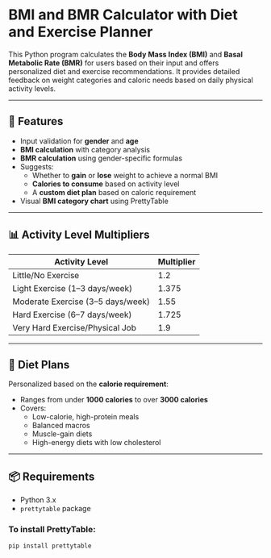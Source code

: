 # BMI and BMR Calculator with Diet and Exercise Planner

This Python program calculates the **Body Mass Index (BMI)** and **Basal Metabolic Rate (BMR)** for users based on their input and offers personalized diet and exercise recommendations. It provides detailed feedback on weight categories and caloric needs based on daily physical activity levels.

---

## 🚀 Features

- Input validation for **gender** and **age**
- **BMI calculation** with category analysis
- **BMR calculation** using gender-specific formulas
- Suggests:
  - Whether to **gain** or **lose** weight to achieve a normal BMI
  - **Calories to consume** based on activity level
  - A **custom diet plan** based on caloric requirement
- Visual **BMI category chart** using PrettyTable

---


## 📊 Activity Level Multipliers

| Activity Level                                    | Multiplier |
|--------------------------------------------------|------------|
| Little/No Exercise                               | 1.2        |
| Light Exercise (1–3 days/week)                   | 1.375      |
| Moderate Exercise (3–5 days/week)                | 1.55       |
| Hard Exercise (6–7 days/week)                    | 1.725      |
| Very Hard Exercise/Physical Job                  | 1.9        |

---

## 🥗 Diet Plans

Personalized based on the **calorie requirement**:
- Ranges from under **1000 calories** to over **3000 calories**
- Covers:
  - Low-calorie, high-protein meals
  - Balanced macros
  - Muscle-gain diets
  - High-energy diets with low cholesterol

---

## 📦 Requirements

- Python 3.x
- `prettytable` package

### To install PrettyTable:
```bash
pip install prettytable

